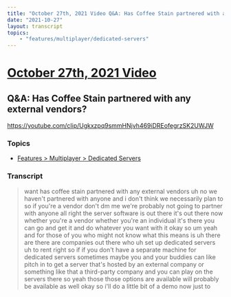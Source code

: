 ```yaml
---
title: "October 27th, 2021 Video Q&A: Has Coffee Stain partnered with any external vendors?"
date: "2021-10-27"
layout: transcript
topics:
    - "features/multiplayer/dedicated-servers"
---
```

# [October 27th, 2021 Video](../2021-10-27.md)
## Q&A: Has Coffee Stain partnered with any external vendors?
https://youtube.com/clip/Ugkxzpq9smmHNjvh469iDREofegrzSK2UWJW

### Topics
* [Features > Multiplayer > Dedicated Servers](../topics/features/multiplayer/dedicated-servers.md)

### Transcript

> want has coffee stain partnered with any external vendors uh no we haven't partnered with anyone and i don't think we necessarily plan to so if you're a vendor don't dm me we're probably not going to partner with anyone all right the server software is out there it's out there now whether you're a vendor whether you're an individual it's there you can go and get it and do whatever you want with it okay so um yeah and for those of you who might not know what this means is uh there are there are companies out there who uh set up dedicated servers uh to rent right so if if you don't have a separate machine for dedicated servers sometimes maybe you and your buddies can like pitch in to get a server that's hosted by an external company or something like that a third-party company and you can play on the servers there so yeah those those options are available will probably be available as well okay so i'll do a little bit of a demo now just to
